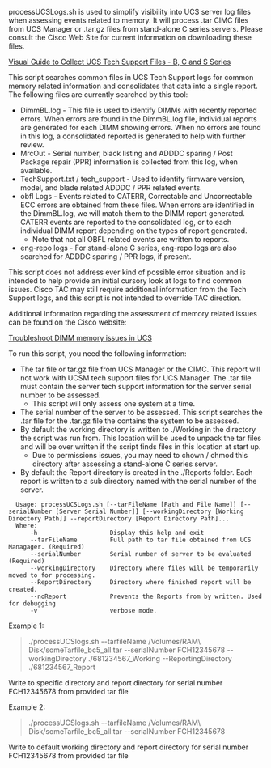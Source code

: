 processUCSLogs.sh is used to simplify visibility into UCS server log files when assessing events related to memory. It will process .tar CIMC files from UCS Manager or .tar.gz files from stand-alone C series servers. Please consult the Cisco Web Site for current information on downloading these files.

[Visual Guide to Collect UCS Tech Support Files - B, C and S Series](https://www.cisco.com/c/en/us/support/docs/servers-unified-computing/ucs-infrastructure-ucs-manager-software/211587-Visual-Guide-to-collect-UCS-Tech-Support.html)

This script searches common files in UCS Tech Support logs for common memory related information and consolidates that data into a single report. The following files are currently searched by this tool:

- DimmBL.log - This file is used to identify DIMMs with recently reported errors. When errors are found in the DimmBL.log file, individual reports are generated for each DIMM showing errors. When no errors are found in this log, a consolidated reported is generated to help with further review.
- MrcOut - Serial number, black listing and ADDDC sparing / Post Package repair (PPR) information is collected from this log, when available. 
- TechSupport.txt / tech_support - Used to identify firmware version, model, and blade related ADDDC / PPR related events.
- obfl Logs - Events related to CATERR, Correctable and Uncorrectable ECC errors are obtained from these files. When errors are identified in the DimmBL.log, we will match them to the DIMM report generated. CATERR events are reported to the consolidated log, or to each individual DIMM report depending on the types of report generated.
    - Note that not all OBFL related events are written to reports.
- eng-repo logs - For stand-alone C series, eng-repo logs are also searched for ADDDC sparing / PPR logs, if present. 

This script does not address ever kind of possible error situation and is intended to help provide an initial cursory look at logs to find common issues. Cisco TAC may still require additional information from the Tech Support logs, and this script is not intended to override TAC direction. 

Additional information regarding the assessment of memory related issues can be found on the Cisco website:

[Troubleshoot DIMM memory issues in UCS](https://www.cisco.com/c/en/us/support/docs/servers-unified-computing/ucs-b-series-blade-servers/200775-Troubleshoot-DIMM-memory-issues-in-UCS.html)


To run this script, you need the following information:

- The tar file or tar.gz file from UCS Manager or the CIMC. This report will not work with UCSM tech support files for UCS Manager. The .tar file must contain the server tech support information for the server serial number to be assessed.
    - This script will only assess one system at a time.
- The serial number of the server to be assessed. This script searches the .tar file for the .tar.gz file the contains the system to be assessed.
- By default the working directory is written to ./Working in the directory the script was run from. This location will be used to unpack the tar files and will be over written if the script finds files in this location at start up. 
    - Due to permissions issues, you may need to chown / chmod this directory after assessing a stand-alone C series server.
- By default the Report directory is created in the ./Reports folder. Each report is written to a sub directory named with the serial number of the server.

```
  Usage: processUCSLogs.sh [--tarFileName [Path and File Name]] [--serialNumber [Server Serial Number]] [--workingDirectory [Working Directory Path]] --reportDirectory [Report Directory Path]...
  Where:
      -h                    Display this help and exit
      --tarFileName         Full path to tar file obtained from UCS Managager. (Required)
      --serialNumber        Serial number of server to be evaluated (Required)
      --workingDirectory    Directory where files will be temporarily moved to for processing.
      --ReportDirectory     Directory where finished report will be created.
      --noReport            Prevents the Reports from by written. Used for debugging
      -v                    verbose mode.
```

Example 1:

> ./processUCSlogs.sh --tarfileName /Volumes/RAM\ Disk/someTarfile_bc5_all.tar --serialNumber FCH12345678 --workingDirectory ./681234567_Working --ReportingDirectory ./681234567_Report

Write to specific directory and report directory for serial number FCH12345678 from provided tar file

Example 2:

> ./processUCSlogs.sh --tarfileName /Volumes/RAM\ Disk/someTarfile_bc5_all.tar --serialNumber FCH12345678

Write to default working directory and report directory for serial number FCH12345678 from provided tar file
